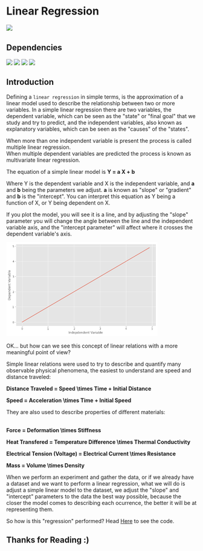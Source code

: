 # Linear Regression

![](http://ForTheBadge.com/images/badges/made-with-python.svg) 

## Dependencies

![](https://img.shields.io/badge/pandas-1.2.3-150458?style=for-the-badge&logo=pandas)
![](https://img.shields.io/badge/numpy-1.19.2-013243?style=for-the-badge&logo=NumPy)
![](https://img.shields.io/badge/matplotlib-3.3.4-224099?style=for-the-badge)
![](https://img.shields.io/badge/TensorFlow-2.1.0-FF6F00?style=for-the-badge&logo=TensorFlow)

## Introduction

Defining a `linear regression` in simple terms, is the approximation of a linear model used to describe the relationship between two or more variables. In a simple linear regression there are two variables, the dependent variable, which can be seen as the "state" or "final goal" that we study and try to predict, and the independent variables, also known as explanatory variables, which can be seen as the "causes" of the "states". 

When more than one independent variable is present the process is called multiple linear regression. <br>
When multiple dependent variables are predicted the process is known as multivariate linear regression.

The equation of a simple linear model is **Y = a X + b**

Where Y is the dependent variable and X is the independent variable, and <b>a</b> and <b>b</b> being the parameters we adjust. <b>a</b> is known as "slope" or "gradient" and <b>b</b> is the "intercept". You can interpret this equation as Y being a function of X, or Y being dependent on X.

If you plot the model, you will see it is a line, and by adjusting the "slope" parameter you will change the angle between the line and the independent variable axis, and the "intercept parameter" will affect where it crosses the dependent variable's axis.

<img width="400px" src="img.png">

OK... but how can we see this concept of linear relations with a more meaningful point of view?

Simple linear relations were used to try to describe and quantify many observable physical phenomena, the easiest to understand are speed and distance traveled:

<b>Distance Traveled = Speed \times Time + Initial Distance

Speed = Acceleration \times Time + Initial Speed</b>

They are also used to describe properties of different materials:<br><br>

<b>Force = Deformation \times Stiffness

Heat Transfered = Temperature Difference \times Thermal Conductivity

Electrical Tension (Voltage) = Electrical Current \times Resistance

Mass =  Volume \times Density</b>

When we perform an experiment and gather the data, or if we already have a dataset and we want to perform a linear regression, what we will do is adjust a simple linear model to the dataset, we adjust the "slope" and "intercept" parameters to the data the best way possible, because the closer the model comes to describing each ocurrence, the better it will be at representing them.

So how is this "regression" performed? Head [Here](Notebook.ipynb) to see the code.

## Thanks for Reading :)